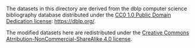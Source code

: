The datasets in this directory are derived from the dblp computer science bibliography database distributed under the [CC0 1.0 Public Domain Dedication license](https://creativecommons.org/publicdomain/zero/1.0/): https://dblp.org/.

The modified datasets here are redistributed under the [Creative Commons Atrribution-NonCommercial-ShareAlike 4.0 license](https://creativecommons.org/licenses/by-nc-sa/4.0/).
